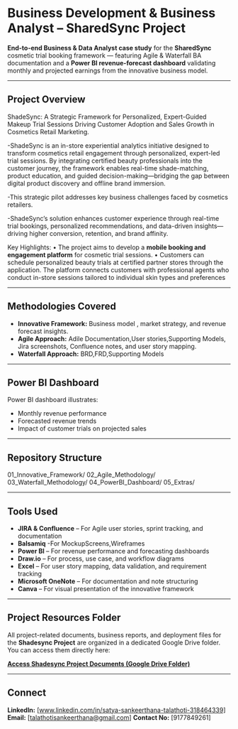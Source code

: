 # Business Development & Business Analyst  – SharedSync Project

**End-to-end Business & Data Analyst case study** for the **SharedSync** cosmetic trial booking framework — featuring Agile & Waterfall BA documentation and a **Power BI revenue-forecast dashboard** validating monthly and projected earnings from the innovative business model.

---

## Project Overview
ShadeSync: A Strategic Framework for Personalized, Expert-Guided Makeup Trial Sessions Driving Customer Adoption and Sales Growth in Cosmetics Retail Marketing.

-ShadeSync is an in-store experiential analytics initiative designed to transform cosmetics retail engagement through personalized, expert-led trial sessions. By integrating certified beauty professionals into the customer journey, the framework enables real-time shade-matching, product education, and guided decision-making—bridging the gap between digital product discovery and offline brand immersion.

-This strategic pilot addresses key business challenges faced by cosmetics retailers.

-ShadeSync’s solution enhances customer experience through real-time trial bookings, personalized recommendations, and data-driven insights—driving higher conversion, retention, and brand affinity.

Key Highlights:
	• The project aims to develop a **mobile booking and engagement platform** for cosmetic trial sessions.
	• Customers can schedule personalized beauty trials at certified partner stores through the application.
The platform connects customers with professional agents who conduct in-store sessions tailored to individual skin types and preferences


---

## Methodologies Covered
- **Innovative Framework:** Business model , market strategy, and revenue forecast insights.
- **Agile Approach:** Adile Documentation,User stories,Supporting Models, Jira screenshots, Confluence notes, and user story mapping.  
- **Waterfall Approach:** BRD,FRD,Supporting Models


---

## Power BI Dashboard
Power BI dashboard illustrates:
- Monthly revenue performance  
- Forecasted revenue trends  
- Impact of customer trials on projected sales  

---

## Repository Structure
01_Innovative_Framework/
02_Agile_Methodology/
03_Waterfall_Methodology/
04_PowerBI_Dashboard/
05_Extras/

---

## Tools Used
- **JIRA & Confluence** – For Agile user stories, sprint tracking, and documentation
- **Balsamiq** -For MockupScreens,Wireframes
- **Power BI** – For revenue performance and forecasting dashboards  
- **Draw.io** – For process, use case, and workflow diagrams  
- **Excel** – For user story mapping, data validation, and requirement tracking  
- **Microsoft OneNote** – For documentation and note structuring  
- **Canva** – For visual presentation of the innovative framework  

---


## Project Resources Folder

All project-related documents, business reports, and deployment files for the **Shadesync Project** are organized in a dedicated Google Drive folder.  
You can access them directly here:

[**Access Shadesync Project Documents (Google Drive Folder)**](https://drive.google.com/drive/folders/1KWRcrnpz1oF2C-LnA-lYeFs-h_1yDJ4r?usp=sharing)

---


## Connect
**LinkedIn:** [www.linkedin.com/in/satya-sankeerthana-talathoti-318464339]  
**Email:** [talathotisankeerthana@gmail.com]
**Contact No:** [9177849261] 

